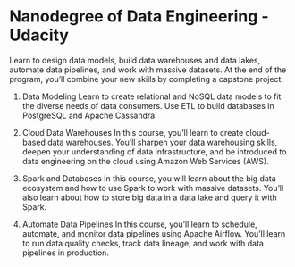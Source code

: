 # Nanodegree of Data Engineering - Udacity
Learn to design data models, build data warehouses and data lakes, automate data pipelines, and work with massive datasets. At the end of the program, you’ll combine your new skills by completing a capstone project.

1. Data Modeling
Learn to create relational and NoSQL data models to fit the diverse needs of data consumers. Use ETL to build databases in PostgreSQL and Apache Cassandra.

2. Cloud Data Warehouses
In this course, you’ll learn to create cloud-based data warehouses. You’ll sharpen your data warehousing skills, deepen your understanding of data infrastructure, and be introduced to data engineering on the cloud using Amazon Web Services (AWS). 

3. Spark and Databases
In this course, you will learn about the big data ecosystem and how to use Spark to work with massive datasets. You’ll also learn about how to store big data in a data lake and query it with Spark.

4. Automate Data Pipelines
In this course, you’ll learn to schedule, automate, and monitor data pipelines using Apache Airflow. You’ll learn to run data quality checks, track data lineage, and work with data pipelines in production.
